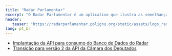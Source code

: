 ```yaml
---
title: "Radar Parlamentar"
excerpt: "O Radar Parlamentar é um aplicativo que ilustra as semelhanças entre partidos políticos com base na análise matemática dos dados de votações que ocorrem na casa legislativa."
header:
   teaser: "https://radarparlamentar.polignu.org/static/assets/logo_radar.svg"
lang: pt_br
---
```


- [Implantação da API para consumo do Banco de Dados do Radar](https://gitlab.com/radar-parlamentar/radar/-/merge_requests/498)
- [Transição para versão 2 da API da Câmara dos Deputados](https://gitlab.com/radar-parlamentar/radar/-/merge_requests/477)
